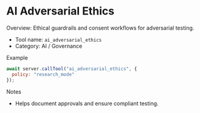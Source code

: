 # AI Adversarial Ethics

Overview: Ethical guardrails and consent workflows for adversarial testing.

- Tool name: `ai_adversarial_ethics`
- Category: AI / Governance

Example
```javascript
await server.callTool("ai_adversarial_ethics", {
  policy: "research_mode"
});
```

Notes
- Helps document approvals and ensure compliant testing.

